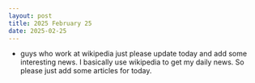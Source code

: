 ```yaml
---
layout: post
title: 2025 February 25
date: 2025-02-25
---
```



* guys who work at wikipedia just please update today and add some interesting news. I basically use wikipedia to get my daily news. So please just add some articles for today.
